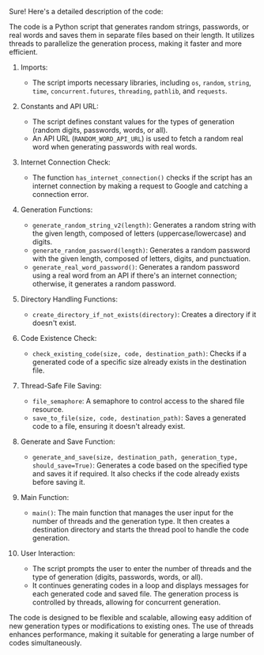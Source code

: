 Sure! Here's a detailed description of the code:

The code is a Python script that generates random strings, passwords, or real words and saves them in separate files based on their length. It utilizes threads to parallelize the generation process, making it faster and more efficient.

1. Imports:
   - The script imports necessary libraries, including `os`, `random`, `string`, `time`, `concurrent.futures`, `threading`, `pathlib`, and `requests`.

2. Constants and API URL:
   - The script defines constant values for the types of generation (random digits, passwords, words, or all).
   - An API URL (`RANDOM_WORD_API_URL`) is used to fetch a random real word when generating passwords with real words.

3. Internet Connection Check:
   - The function `has_internet_connection()` checks if the script has an internet connection by making a request to Google and catching a connection error.

4. Generation Functions:
   - `generate_random_string_v2(length)`: Generates a random string with the given length, composed of letters (uppercase/lowercase) and digits.
   - `generate_random_password(length)`: Generates a random password with the given length, composed of letters, digits, and punctuation.
   - `generate_real_word_password()`: Generates a random password using a real word from an API if there's an internet connection; otherwise, it generates a random password.
   
5. Directory Handling Functions:
   - `create_directory_if_not_exists(directory)`: Creates a directory if it doesn't exist.

6. Code Existence Check:
   - `check_existing_code(size, code, destination_path)`: Checks if a generated code of a specific size already exists in the destination file.

7. Thread-Safe File Saving:
   - `file_semaphore`: A semaphore to control access to the shared file resource.
   - `save_to_file(size, code, destination_path)`: Saves a generated code to a file, ensuring it doesn't already exist.

8. Generate and Save Function:
   - `generate_and_save(size, destination_path, generation_type, should_save=True)`: Generates a code based on the specified type and saves it if required. It also checks if the code already exists before saving it.

9. Main Function:
   - `main()`: The main function that manages the user input for the number of threads and the generation type. It then creates a destination directory and starts the thread pool to handle the code generation.

10. User Interaction:
    - The script prompts the user to enter the number of threads and the type of generation (digits, passwords, words, or all).
    - It continues generating codes in a loop and displays messages for each generated code and saved file. The generation process is controlled by threads, allowing for concurrent generation.

The code is designed to be flexible and scalable, allowing easy addition of new generation types or modifications to existing ones. The use of threads enhances performance, making it suitable for generating a large number of codes simultaneously.
